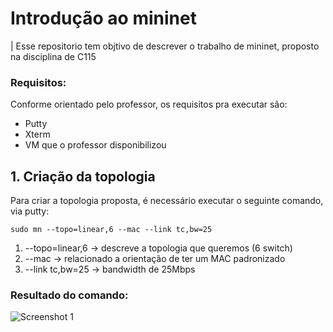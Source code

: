 # Introdução ao mininet
| Esse repositorio tem objtivo de descrever o trabalho de mininet, proposto na disciplina de C115

### Requisitos:
Conforme orientado pelo professor, os requisitos pra executar são:
- Putty
- Xterm
- VM que o professor disponibilizou

## 1. Criação da topologia
Para criar a topologia proposta, é necessário executar o seguinte comando, via putty:

```
sudo mn --topo=linear,6 --mac --link tc,bw=25
```

1. --topo=linear,6 -> descreve a topologia que queremos (6 switch)
2. --mac -> relacionado a orientação de ter um MAC padronizado
3. --link tc,bw=25 -> bandwidth de 25Mbps

### Resultado do comando:

![Screenshot 1](./images/screenshot1.png)
